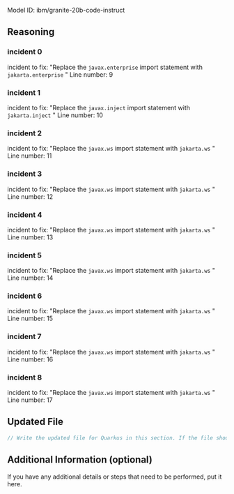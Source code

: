 Model ID: ibm/granite-20b-code-instruct
## Reasoning

### incident 0
 incident to fix: "Replace the `javax.enterprise` import statement with `jakarta.enterprise` "
 Line number: 9
### incident 1
 incident to fix: "Replace the `javax.inject` import statement with `jakarta.inject` "
 Line number: 10
### incident 2
 incident to fix: "Replace the `javax.ws` import statement with `jakarta.ws` "
 Line number: 11
### incident 3
 incident to fix: "Replace the `javax.ws` import statement with `jakarta.ws` "
 Line number: 12
### incident 4
 incident to fix: "Replace the `javax.ws` import statement with `jakarta.ws` "
 Line number: 13
### incident 5
 incident to fix: "Replace the `javax.ws` import statement with `jakarta.ws` "
 Line number: 14
### incident 6
 incident to fix: "Replace the `javax.ws` import statement with `jakarta.ws` "
 Line number: 15
### incident 7
 incident to fix: "Replace the `javax.ws` import statement with `jakarta.ws` "
 Line number: 16
### incident 8
 incident to fix: "Replace the `javax.ws` import statement with `jakarta.ws` "
 Line number: 17

## Updated File
```java
// Write the updated file for Quarkus in this section. If the file should be removed, make the content of the updated file a comment explaining it should be removed.
```

## Additional Information (optional)

If you have any additional details or steps that need to be performed, put it here.

